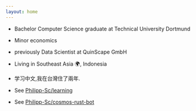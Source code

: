 ```yaml
---
layout: home
---
```

 
* Bachelor Computer Science graduate at Technical University Dortmund
* Minor economics

* previously Data Scientist at QuinScape GmbH
* Living in Southeast Asia 🌍, Indonesia
* 学习中文,我在台灣住了兩年.

* See <a href="https://github.com/Philipp-Sc/learning">Philipp-Sc/learning</a>
* See <a href="https://github.com/Philipp-Sc/cosmos-rust-bot">Philipp-Sc/cosmos-rust-bot</a>
